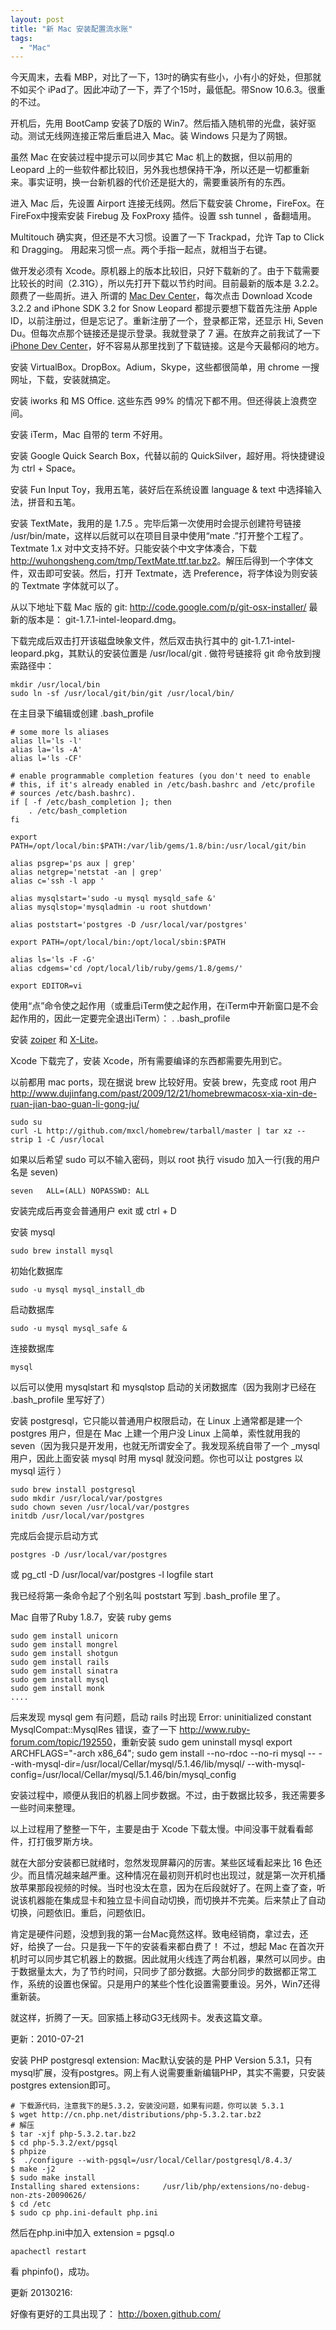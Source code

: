 ```yaml
---
layout: post
title: "新 Mac 安装配置流水账"
tags:
  - "Mac"
---
```


今天周末，去看 MBP，对比了一下，13吋的确实有些小，小有小的好处，但那就不如买个 iPad了。因此冲动了一下，弄了个15吋，最低配。带Snow 10.6.3。很重的不过。

开机后，先用 BootCamp 安装了D版的 Win7。然后插入随机带的光盘，装好驱动。测试无线网连接正常后重启进入 Mac。装 Windows 只是为了网银。

虽然 Mac 在安装过程中提示可以同步其它 Mac 机上的数据，但以前用的 Leopard 上的一些软件都比较旧，另外我也想保持干净，所以还是一切都重新来。事实证明，换一台新机器的代价还是挺大的，需要重装所有的东西。

进入 Mac 后，先设置 Airport 连接无线网。然后下载安装 Chrome，FireFox。在 FireFox中搜索安装 Firebug 及 FoxProxy 插件。设置 ssh tunnel ，备翻墙用。

Multitouch 确实爽，但还是不大习惯。设置了一下 Trackpad，允许 Tap to Click 和 Dragging。 用起来习惯一点。两个手指一起点，就相当于右键。

做开发必须有 Xcode。原机器上的版本比较旧，只好下载新的了。由于下载需要比较长的时间（2.31G），所以先打开下载以节约时间。目前最新的版本是 3.2.2。颇费了一些周折。进入 所谓的 [Mac Dev Center](http://developer.apple.com/mac/)，每次点击 Download Xcode 3.2.2 and iPhone SDK 3.2 for Snow Leopard 都提示要想下载首先注册 Apple ID，以前注册过，但是忘记了。重新注册了一个，登录都正常，还显示 Hi, Seven Du。但每次点那个链接还是提示登录。我就登录了 7 遍。在放弃之前我试了一下 [iPhone Dev Center](http://developer.apple.com/iphone/index.action)，好不容易从那里找到了下载链接。这是今天最郁闷的地方。

安装 VirtualBox。DropBox。Adium，Skype，这些都很简单，用 chrome 一搜网址，下载，安装就搞定。

安装 iworks 和 MS Office. 这些东西 99% 的情况下都不用。但还得装上浪费空间。

安装 iTerm，Mac 自带的 term 不好用。

安装 Google Quick Search Box，代替以前的 QuickSilver，超好用。将快捷键设为 ctrl + Space。

安装 Fun Input Toy，我用五笔，装好后在系统设置 language & text 中选择输入法，拼音和五笔。

安装 TextMate，我用的是 1.7.5 。完毕后第一次使用时会提示创建符号链接 /usr/bin/mate，这样以后就可以在项目目录中使用“mate .”打开整个工程了。Textmate 1.x 对中文支持不好。只能安装个中文字体凑合，下载 <http://wuhongsheng.com/tmp/TextMate.ttf.tar.bz2>。解压后得到一个字体文件，双击即可安装。然后，打开 Textmate，选 Preference，将字体设为则安装的 Textmate 字体就可以了。

从以下地址下载 Mac 版的 git:
http://code.google.com/p/git-osx-installer/ 最新的版本是： git-1.7.1-intel-leopard.dmg。

下载完成后双击打开该磁盘映象文件，然后双击执行其中的 git-1.7.1-intel-leopard.pkg，其默认的安装位置是 /usr/local/git .
做符号链接将 git 命令放到搜索路径中：

    mkdir /usr/local/bin
    sudo ln -sf /usr/local/git/bin/git /usr/local/bin/

在主目录下编辑或创建 .bash_profile

	# some more ls aliases
	alias ll='ls -l'
	alias la='ls -A'
	alias l='ls -CF'

	# enable programmable completion features (you don't need to enable
	# this, if it's already enabled in /etc/bash.bashrc and /etc/profile
	# sources /etc/bash.bashrc).
	if [ -f /etc/bash_completion ]; then
	    . /etc/bash_completion
	fi

	export PATH=/opt/local/bin:$PATH:/var/lib/gems/1.8/bin:/usr/local/git/bin

	alias psgrep='ps aux | grep'
	alias netgrep='netstat -an | grep'
	alias c='ssh -l app '

	alias mysqlstart='sudo -u mysql mysqld_safe &'
	alias mysqlstop='mysqladmin -u root shutdown'

	alias poststart='postgres -D /usr/local/var/postgres'

	export PATH=/opt/local/bin:/opt/local/sbin:$PATH

	alias ls='ls -F -G'
	alias cdgems='cd /opt/local/lib/ruby/gems/1.8/gems/'

	export EDITOR=vi

使用“点”命令使之起作用（或重启iTerm使之起作用，在iTerm中开新窗口是不会起作用的，因此一定要完全退出iTerm）：
	. .bash_profile

安装 [zoiper](http://www.zoiper.com/) 和 [X-Lite](http://www.counterpath.com/)。

Xcode 下载完了，安装 Xcode，所有需要编译的东西都需要先用到它。

以前都用 mac ports，现在据说 brew 比较好用。安装 brew，先变成 root 用户 <http://www.dujinfang.com/past/2009/12/21/homebrewmacosx-xia-xin-de-ruan-jian-bao-guan-li-gong-ju/>

    sudo su
    curl -L http://github.com/mxcl/homebrew/tarball/master | tar xz --strip 1 -C /usr/local

如果以后希望 sudo 可以不输入密码，则以 root 执行 visudo 加入一行(我的用户名是 seven)

    seven   ALL=(ALL) NOPASSWD: ALL

安装完成后再变会普通用户 exit 或 ctrl + D

安装 mysql

    sudo brew install mysql

初始化数据库

    sudo -u mysql mysql_install_db

启动数据库

    sudo -u mysql mysql_safe &

连接数据库

    mysql

以后可以使用 mysqlstart 和 mysqlstop 启动的关闭数据库（因为我刚才已经在 .bash_profile 里写好了）

安装 postgresql，它只能以普通用户权限启动，在 Linux 上通常都是建一个 postgres 用户，但是在 Mac 上建一个用户没 Linux 上简单，索性就用我的 seven（因为我只是开发用，也就无所谓安全了。我发现系统自带了一个 \_mysql 用户，因此上面安装 mysql 时用 mysql 就没问题。你也可以让 postgres 以 mysql 运行 ）

    sudo brew install postgresql
    sudo mkdir /usr/local/var/postgres
    sudo chown seven /usr/local/var/postgres
    initdb /usr/local/var/postgres

完成后会提示启动方式

    postgres -D /usr/local/var/postgres
或
    pg_ctl -D /usr/local/var/postgres -l logfile start

我已经将第一条命令起了个别名叫 poststart 写到 .bash_profile 里了。

Mac 自带了Ruby 1.8.7，安装 ruby gems

	sudo gem install unicorn
	sudo gem install mongrel
	sudo gem install shotgun
	sudo gem install rails
	sudo gem install sinatra
	sudo gem install mysql
	sudo gem install monk
	....

后来发现 mysql gem 有问题，启动 rails 时出现 Error: uninitialized constant MysqlCompat::MysqlRes 错误，查了一下 <http://www.ruby-forum.com/topic/192550>，重新安装
    sudo gem uninstall mysql
    export ARCHFLAGS="-arch x86_64"; sudo gem install --no-rdoc --no-ri mysql -- --with-mysql-dir=/usr/local/Cellar/mysql/5.1.46/lib/mysql/ --with-mysql-config=/usr/local/Cellar/mysql/5.1.46/bin/mysql_config


安装过程中，顺便从我旧的机器上同步数据。不过，由于数据比较多，我还需要多一些时间来整理。

以上过程用了整整一下午，主要是由于 Xcode 下载太慢。中间没事干就看看邮件，打打俄罗斯方块。

就在大部分安装都已就绪时，忽然发现屏幕闪的厉害。某些区域看起来比 16 色还少。而且情况越来越严重。这种情况在最初则开机时也出现过，就是第一次开机播放苹果那段视频的时候。当时也没太在意，因为在后段就好了。在网上查了查，听说该机器能在集成显卡和独立显卡间自动切换，而切换并不完美。后来禁止了自动切换，问题依旧。重启，问题依旧。

肯定是硬件问题，没想到我的第一台Mac竟然这样。致电经销商，拿过去，还好，给换了一台。只是我一下午的安装看来都白费了！ 不过，想起 Mac 在首次开机时可以同步其它机器上的数据。因此就用火线连了两台机器，果然可以同步。由于数据量太大，为了节约时间，只同步了部分数据。大部分同步的数据都正常工作，系统的设置也保留。只是用户的某些个性化设置需要重设。另外，Win7还得重新装。

就这样，折腾了一天。回家插上移动G3无线网卡。发表这篇文章。


更新：2010-07-21

安装 PHP postgresql extension: Mac默认安装的是 PHP Version 5.3.1，只有mysql扩展，没有postgres。网上有人说需要重新编辑PHP，其实不需要，只安装postgres extension即可。

```
# 下载源代码，注意我下的是5.3.2，安装没问题，如果有问题，你可以装 5.3.1
$ wget http://cn.php.net/distributions/php-5.3.2.tar.bz2
# 解压
$ tar -xjf php-5.3.2.tar.bz2
$ cd php-5.3.2/ext/pgsql
$ phpize
$  ./configure --with-pgsql=/usr/local/Cellar/postgresql/8.4.3/
$ make -j2
$ sudo make install
Installing shared extensions:     /usr/lib/php/extensions/no-debug-non-zts-20090626/
$ cd /etc
$ sudo cp php.ini-default php.ini
```

然后在php.ini中加入 extension = pgsql.o

```
apachectl restart
```

看 phpinfo()，成功。

更新 20130216:

好像有更好的工具出现了： http://boxen.github.com/
